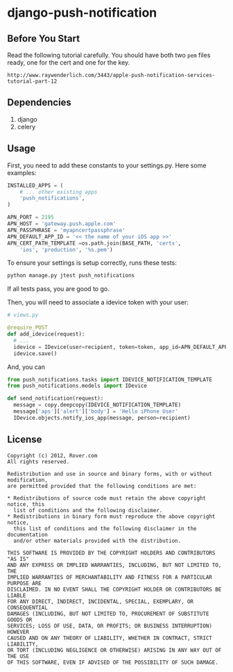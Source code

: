 django-push-notification
========================

## Before You Start

Read the following tutorial carefully. You should have both two `pem` files ready, one for the cert and one for the key.

    http://www.raywenderlich.com/3443/apple-push-notification-services-tutorial-part-12

## Dependencies

1. django
2. celery

## Usage
First, you need to add these constants to your settings.py. Here some examples:

```python
INSTALLED_APPS = (
    # ... other existing apps
    'push_notifications',
)

APN_PORT = 2195
APN_HOST = 'gateway.push.apple.com'
APN_PASSPHRASE = 'myapncertpassphrase'
APN_DEFAULT_APP_ID = '<< the name of your iOS app >>'
APN_CERT_PATH_TEMPLATE =os.path.join(BASE_PATH, 'certs',
    'ios', 'production', '%s.pem')
```

To ensure your settings is setup correctly, runs these tests:

```bash
python manage.py jtest push_notifications
```

If all tests pass, you are good to go.

Then, you will need to associate a idevice token with your user:

```python
# views.py

@require_POST
def add_idevice(request):
  # ...
  idevice = IDevice(user=recipient, token=token, app_id=APN_DEFAULT_APP_ID)
  idevice.save()
```

And, you can 

```python
from push_notifications.tasks import IDEVICE_NOTIFICATION_TEMPLATE
from push_notifications.models import IDevice

def send_notification(request):
  message = copy.deepcopy(IDEVICE_NOTIFICATION_TEMPLATE)
  message['aps']['alert']['body'] = 'Hello iPhone User'
  IDevice.objects.notify_ios_app(message, person=recipient)

```


## License


```
Copyright (c) 2012, Rover.com
All rights reserved.

Redistribution and use in source and binary forms, with or without modification,
are permitted provided that the following conditions are met:

* Redistributions of source code must retain the above copyright notice, this 
  list of conditions and the following disclaimer.
* Redistributions in binary form must reproduce the above copyright notice, 
  this list of conditions and the following disclaimer in the documentation 
  and/or other materials provided with the distribution.
  
THIS SOFTWARE IS PROVIDED BY THE COPYRIGHT HOLDERS AND CONTRIBUTORS "AS IS" 
AND ANY EXPRESS OR IMPLIED WARRANTIES, INCLUDING, BUT NOT LIMITED TO, THE 
IMPLIED WARRANTIES OF MERCHANTABILITY AND FITNESS FOR A PARTICULAR PURPOSE ARE 
DISCLAIMED. IN NO EVENT SHALL THE COPYRIGHT HOLDER OR CONTRIBUTORS BE LIABLE 
FOR ANY DIRECT, INDIRECT, INCIDENTAL, SPECIAL, EXEMPLARY, OR CONSEQUENTIAL 
DAMAGES (INCLUDING, BUT NOT LIMITED TO, PROCUREMENT OF SUBSTITUTE GOODS OR 
SERVICES; LOSS OF USE, DATA, OR PROFITS; OR BUSINESS INTERRUPTION) HOWEVER 
CAUSED AND ON ANY THEORY OF LIABILITY, WHETHER IN CONTRACT, STRICT LIABILITY, 
OR TORT (INCLUDING NEGLIGENCE OR OTHERWISE) ARISING IN ANY WAY OUT OF THE USE 
OF THIS SOFTWARE, EVEN IF ADVISED OF THE POSSIBILITY OF SUCH DAMAGE.
```
